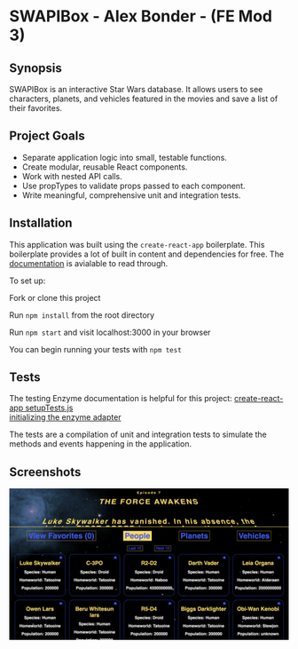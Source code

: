 # SWAPIBox - Alex Bonder - (FE Mod 3)

## Synopsis

SWAPIBox is an interactive Star Wars database. It allows users to see characters, planets, and vehicles featured in the movies and save a list of their favorites.  

## Project Goals

* Separate application logic into small, testable functions.
* Create modular, reusable React components.
* Work with nested API calls. 
* Use propTypes to validate props passed to each component.
* Write meaningful, comprehensive unit and integration tests.

## Installation

This application was built using the `create-react-app` boilerplate. This boilerplate provides a lot of built in content and dependencies for free. The [documentation](https://github.com/facebookincubator/create-react-app) is avialable to read through.

To set up: 

Fork or clone this project

Run `npm install` from the root directory

Run `npm start` and visit localhost:3000 in your browser

You can begin running your tests with `npm test`

## Tests

The testing Enzyme documentation is helpful for this project:
[create-react-app
setupTests.js](https://github.com/facebookincubator/create-react-app/blob/master/packages/react-scripts/template/README.md#initializing-test-environment)  
[initializing the enzyme adapter](http://airbnb.io/enzyme/docs/installation/react-15.html)

The tests are a compilation of unit and integration tests to simulate the methods and events happening in the application.

## Screenshots

![Landing Page](screenshots/landing-page.png)
